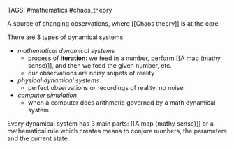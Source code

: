 TAGS: #mathematics #chaos_theory 

A source of changing observations, where [[Chaos theory]] is at the core.

There are 3 types of dynamical systems
- *mathematical dynamical systems*
	- process of **iteration**: we feed in a number, perform [[A map (mathy sense)]], and then we feed the given number, etc.
	- our observations are noisy snipets of reality
- *physical dynamical systems*
	- perfect observations or recordings of reality, no noise
- *computer simulation*
	- when a computer does arithmetic governed by a math dynamical system

Every dynamical system has 3 main parts: [[A map (mathy sense)]] or a mathematical rule which creates means to conjure numbers, the parameters and the current state. 